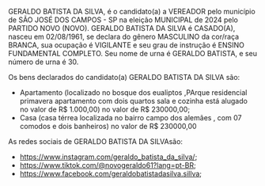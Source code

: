GERALDO BATISTA DA SILVA, é o candidato(a) a VEREADOR pelo município de SÃO JOSÉ DOS CAMPOS - SP na eleição MUNICIPAL de 2024 pelo PARTIDO NOVO (NOVO). GERALDO BATISTA DA SILVA é CASADO(A), nasceu em 02/08/1961, se declara do gênero MASCULINO da cor/raça BRANCA, sua ocupação é VIGILANTE e seu grau de instrução é ENSINO FUNDAMENTAL COMPLETO. Seu nome de urna é GERALDO BATISTA, e seu número de urna é 30.

Os bens declarados do candidato(a) GERALDO BATISTA DA SILVA são: 
- Apartamento (localizado no bosque dos eualiptos ,PArque residencial primavera apartamento com dois quartos sala e cozinha está alugado no valor de R$ 1.000,00) no valor de R$ 230000,00;
- Casa (casa térrea localizada no bairro campo dos alemães , com 07 comodos e dois banheiros) no valor de R$ 230000,00

As redes sociais de GERALDO BATISTA DA SILVAsão:
- https://www.instagram.com/geraldo_batista_da_silva/;
- https://www.tiktok.com/@novogeraldo61?lang=pt-BR;
- https://www.facebook.com/geraldobatistadasilva.sillva;